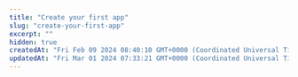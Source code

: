 ```yaml
---
title: "Create your first app"
slug: "create-your-first-app"
excerpt: ""
hidden: true
createdAt: "Fri Feb 09 2024 08:40:10 GMT+0000 (Coordinated Universal Time)"
updatedAt: "Fri Mar 01 2024 07:33:21 GMT+0000 (Coordinated Universal Time)"
---
```

